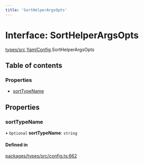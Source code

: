 ```yaml
---
title: 'SortHelperArgsOpts'
---
```


# Interface: SortHelperArgsOpts

[types/src](../modules/types_src).[YamlConfig](../modules/types_src.YamlConfig).SortHelperArgsOpts

## Table of contents

### Properties

- [sortTypeName](types_src.YamlConfig.SortHelperArgsOpts#sorttypename)

## Properties

### sortTypeName

• `Optional` **sortTypeName**: `string`

#### Defined in

[packages/types/src/config.ts:662](https://github.com/Urigo/graphql-mesh/blob/master/packages/types/src/config.ts#L662)
